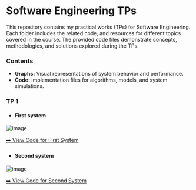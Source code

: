 # Software Engineering TPs

This repository contains my practical works (TPs) for Software Engineering. Each folder includes the related code, and resources for different topics covered in the course. The provided code files demonstrate concepts, methodologies, and solutions explored during the TPs.

### Contents  
- **Graphs:** Visual representations of system behavior and performance.  
- **Code:** Implementation files for algorithms, models, and system simulations.

### TP 1
- #### First system
![image](https://github.com/user-attachments/assets/1841018b-bb71-4b2c-be20-ac5f126825cc)

[➡️ View Code for First System](Firgure_14/PBA_speed_control.aadl)  




- #### Second system 
![image](https://github.com/user-attachments/assets/1841018b-bb71-4b2c-be20-ac5f126825cc)

[➡️ View Code for Second System](Firgure_8/figure_8.aadl)  
